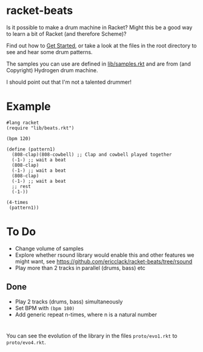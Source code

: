 # racket-beats
Is it possible to make a drum machine in Racket?
Might this be a good way to learn a bit of Racket (and therefore Scheme)?

Find out how to [Get Started](https://github.com/ericclack/racket-beats/wiki), or take a look at the files in the root directory to see and hear some drum patterns. 

The samples you can use are defined in [lib/samples.rkt](https://github.com/ericclack/racket-beats/blob/master/lib/samples.rkt) and are from (and Copyright) Hydrogen drum machine.

I should point out that I'm not a talented drummer! 

# Example

```
#lang racket
(require "lib/beats.rkt")

(bpm 120)

(define (pattern1)
  (808-clap)(808-cowbell) ;; Clap and cowbell played together
  (-1-) ;; wait a beat
  (808-clap)
  (-1-) ;; wait a beat
  (808-clap)
  (-1-) ;; wait a beat
  ;; rest
  (-1-))

(4-times
 (pattern1))
```

# To Do

* Change volume of samples 
* Explore whether rsound library would enable this and other features we might want, see https://github.com/ericclack/racket-beats/tree/rsound
* Play more than 2 tracks in parallel (drums, bass) etc

## Done

* Play 2 tracks (drums, bass) simultaneously 
* Set BPM with `(bpm 180)`
* Add generic repeat n-times, where n is a natural number

# 

You can see the evolution of the library in the files `proto/evo1.rkt` to `proto/evo4.rkt`. 
